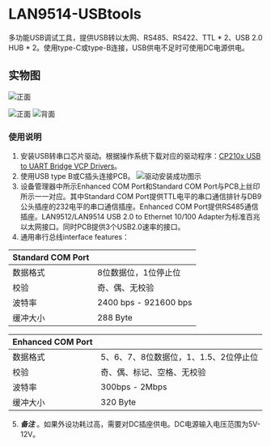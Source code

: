 # LAN9514-USBtools
多功能USB调试工具，提供USB转以太网、RS485、RS422、TTL * 2、USB 2.0 HUB * 2。使用type-C或type-B连接，USB供电不足时可使用DC电源供电。

## 实物图
![正面](https://github.com/xxxlzjxxx/LAN9514-USBtools/PICTURE/实物图.png)

![正面](https://github.com/xxxlzjxxx/LAN9514-USBtools/PICTURE/顶层.png)
![背面](https://github.com/xxxlzjxxx/LAN9514-USBtools/PICTURE/底层.png)

### 使用说明
1. 安装USB转串口芯片驱动。根据操作系统下载对应的驱动程序：[CP210x USB to UART Bridge VCP Drivers](https://www.silabs.com/developers/usb-to-uart-bridge-vcp-drivers?tab=downloads)。
2. 使用USB type B或C插头连接PCB。
![驱动安装成功图示](https://github.com/xxxlzjxxx/LAN9514-USBtools/PICTURE/设备管理器.png)
3. 设备管理器中所示Enhanced COM Port和Standard COM Port与PCB上丝印所示一一对应。其中Standard COM Port提供TTL电平的串口通信排针与DB9公头插座的232电平的串口通信插座。Enhanced COM Port提供RS485通信插座。LAN9512/LAN9514 USB 2.0 to Ethernet 10/100 Adapter为标准百兆以太网接口。同时PCB提供3个USB2.0速率的接口。
4. 通用串行总线interface features：

|  Standard COM Port   |   |
| ------- | --- |
|  数据格式  |  8位数据位，1位停止位 |
|   校验   |  奇、偶、无校验 |
|  波特率  |  2400 bps - 921600 bps |
|   缓冲大小   |  288 Byte |   

|  Enhanced COM Port   |   |
| ------- | --- |
|  数据格式  |  5、6、7、8位数据位，1、1.5、2位停止位 |
|   校验   |  奇、偶、标记、空格、无校验 |
|  波特率  |  300bps - 2Mbps |
|   缓冲大小   |  320 Byte |

5. **_备注_** 。如果外设功耗过高，需要对DC插座供电。DC电源输入电压范围为5V-12V。
